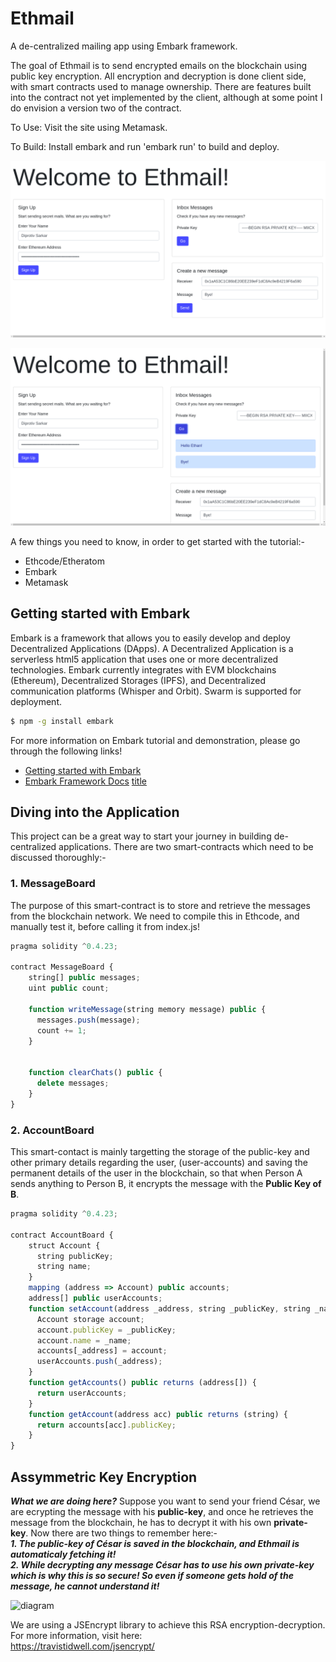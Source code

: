 # Ethmail
A de-centralized mailing app using Embark framework.

The goal of Ethmail is to send encrypted emails on the blockchain using public key encryption. All encryption and decryption is done client side, with smart contracts used to manage ownership. There are features built into the contract not yet implemented by the client, although at some point I do envision a version two of the contract.

To Use: Visit the site using Metamask.

To Build: Install embark and run 'embark run' to build and deploy.

![Ethmail screenshot](./screen1.png)

![Ethmail screenshot](./screen2.png)

A few things you need to know, in order to get started with the tutorial:-
* Ethcode/Etheratom
* Embark
* Metamask


## Getting started with Embark
Embark is a framework that allows you to easily develop and deploy Decentralized Applications (DApps).
A Decentralized Application is a serverless html5 application that uses one or more decentralized technologies.
Embark currently integrates with EVM blockchains (Ethereum), Decentralized Storages (IPFS), and Decentralized communication platforms (Whisper and Orbit). Swarm is supported for deployment.

```Bash
$ npm -g install embark
```
For more information on Embark tutorial and demonstration, please go through the following links!

* [Getting started with Embark](https://ethereumdev.io/getting-started-with-embark-framework/)
* [Embark Framework Docs](https://embark.status.im/docs/)
[title](https://www.example.com)

## Diving into the Application
This project can be a great way to start your journey in building de-centralized applications. There are two smart-contracts which need to be discussed thoroughly:-

### 1.  MessageBoard

The purpose of this smart-contract is to store and retrieve the messages from the blockchain network. We need to compile this in Ethcode, and manually test it, before calling it from index.js!

```javascript
pragma solidity ^0.4.23;

contract MessageBoard {
    string[] public messages;
    uint public count;

    function writeMessage(string memory message) public {
      messages.push(message);
      count += 1;
    }


    function clearChats() public {
      delete messages;
    }
}
```


### 2. AccountBoard

This smart-contact is mainly targetting the storage of the public-key and other primary details regarding the user, (user-accounts) and saving the permanent details of the user in the blockchain, so that when Person A sends anything to Person B, it encrypts the message with the **Public Key of B**.

```javascript
pragma solidity ^0.4.23;

contract AccountBoard {
    struct Account {
      string publicKey;
      string name;
    }
    mapping (address => Account) public accounts;
    address[] public userAccounts;
    function setAccount(address _address, string _publicKey, string _name) {
      Account storage account;
      account.publicKey = _publicKey;
      account.name = _name;
      accounts[_address] = account;
      userAccounts.push(_address);
    }
    function getAccounts() public returns (address[]) {
      return userAccounts;
    }
    function getAccount(address acc) public returns (string) {
      return accounts[acc].publicKey;
    }
}
```

## Assymmetric Key Encryption
***What we are doing here?*** Suppose you want to send your friend César, we are ecrypting the message with his **public-key**, and once he retrieves the message from the blockchain, he has to decrypt it with his own **private-key**. Now there are two things to remember here:-
<br>
***1. The public-key of César is saved in the blockchain, and Ethmail is automaticaly fetching it!***
<br>
***2. While decrypting any message César has to use his own private-key which is why this is so secure! So even if someone gets hold of the message, he cannot understand it!***

![diagram](https://ssd.eff.org/files/2018/05/14/6_0.png)

We are using a JSEncrypt library to achieve this RSA encryption-decryption. For more information, visit here: <br>
https://travistidwell.com/jsencrypt/
